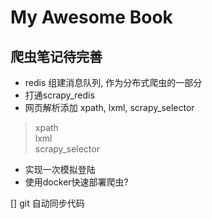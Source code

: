 # My Awesome Book


## 爬虫笔记待完善
- redis  组建消息队列, 作为分布式爬虫的一部分
- 打通scrapy_redis  
- 网页解析添加 xpath, lxml, scrapy_selector  
> xpath  
> lxml  
> scrapy_selector  
- 实现一次模拟登陆
- 使用docker快速部署爬虫? 


[] git 自动同步代码   